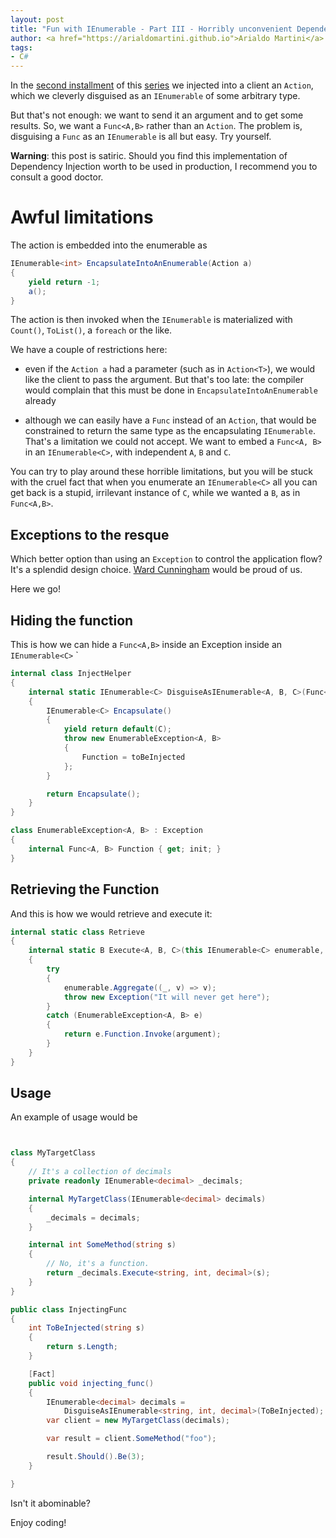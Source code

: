 ```yaml
---
layout: post
title: "Fun with IEnumerable - Part III - Horribly unconvenient Dependency Injection via IEnumerable"
author: <a href="https://arialdomartini.github.io">Arialdo Martini</a>
tags:
- C#
---
```


In the [second installment](fun-with-ienumerables-part-2) of this [series](fun-with-ienumerables) we injected into a client an `Action`, which we cleverly disguised as an `IEnumerable` of some arbitrary type.

But that's not enough: we want to send it an argument and to get some results. So, we want a `Func<A,B>` rather than an `Action`. The problem is, disguising a `Func` as an `IEnumerable` is all but easy. Try yourself.

**Warning**: this post is satiric. Should you find this implementation of Dependency Injection worth to be used in production, I recommend you to consult a good doctor.
<!--more-->
# Awful limitations
The action is embedded into the enumerable as

```csharp
IEnumerable<int> EncapsulateIntoAnEnumerable(Action a)
{
    yield return -1;
    a();
}
```

The action is then invoked when the `IEnumerable` is materialized with `Count()`, `ToList()`, a `foreach` or the like.

We have a couple of restrictions here:

* even if the `Action a` had a parameter (such as in `Action<T>`), we would like the client to pass the argument. But that's too late: the compiler would complain that this must be done in `EncapsulateIntoAnEnumerable` already

* although we can easily have a `Func` instead of an `Action`, that would be constrained to return the same type as the encapsulating `IEnumerable`. That's a limitation we could not accept. We want to embed a `Func<A, B>` in an `IEnumerable<C>`, with independent `A`, `B` and `C`.

You can try to play around these horrible limitations, but you will be stuck with the cruel fact that when you enumerate an `IEnumerable<C>` all you can get back is a stupid, irrilevant instance of `C`, while we wanted a `B`, as in `Func<A,B>`. 


## Exceptions to the resque
Which better option than using an `Exception` to control the application flow? It's a splendid  design choice. [Ward Cunningham](https://web.archive.org/web/20140430044213/http://c2.com/cgi-bin/wiki?DontUseExceptionsForFlowControl) would be proud of us.

Here we go!

## Hiding the function

This is how we can hide a `Func<A,B>` inside an Exception inside an `IEnumerable<C>`
`
```csharp
internal class InjectHelper
{
    internal static IEnumerable<C> DisguiseAsIEnumerable<A, B, C>(Func<A, B> toBeInjected)
    {
        IEnumerable<C> Encapsulate()
        {
            yield return default(C);
            throw new EnumerableException<A, B>
            {
                Function = toBeInjected
            };
        }

        return Encapsulate();
    }
}

class EnumerableException<A, B> : Exception
{
    internal Func<A, B> Function { get; init; }
}
```


## Retrieving the Function
And this is how we would retrieve and execute it:

```csharp
internal static class Retrieve
{
    internal static B Execute<A, B, C>(this IEnumerable<C> enumerable, A argument)
    {
        try
        {
            enumerable.Aggregate((_, v) => v);
            throw new Exception("It will never get here");
        }
        catch (EnumerableException<A, B> e)
        {
            return e.Function.Invoke(argument);
        }
    }
}
```

## Usage
An example of usage would be

```csharp


class MyTargetClass
{
    // It's a collection of decimals
    private readonly IEnumerable<decimal> _decimals;

    internal MyTargetClass(IEnumerable<decimal> decimals)
    {
        _decimals = decimals;
    }

    internal int SomeMethod(string s)
    {
        // No, it's a function.
        return _decimals.Execute<string, int, decimal>(s);
    }
}

public class InjectingFunc
{
    int ToBeInjected(string s)
    {
        return s.Length;
    }    

    [Fact]
    public void injecting_func()
    {
        IEnumerable<decimal> decimals =
            DisguiseAsIEnumerable<string, int, decimal>(ToBeInjected);
        var client = new MyTargetClass(decimals);

        var result = client.SomeMethod("foo");

        result.Should().Be(3);
    }

}
```

Isn't it abominable?

Enjoy coding!

